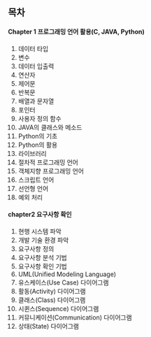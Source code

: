 ## 목차



#### Chapter 1 프로그래밍 언어 활용(C, JAVA, Python)

1. 데이터 타입 
2. 변수
3. 데이터 입출력
4. 연산자
5. 제어문
6. 반복문
7. 배열과 문자열
8. 포인터
9. 사용자 정의 함수
10. JAVA의 클래스와 메소드
11. Python의 기초 
12. Python의 활용 
13. 라이브러리
14. 절차적 프로그래밍 언어
15. 객체지향 프로그래밍 언어
16. 스크립트 언어
17. 선언형 언어
18. 예외 처리 



#### chapter2 요구사항 확인 

1. 현행 시스템 파악
2. 개발 기술 환경 파악
3. 요구사항 정의
4. 요구사항 분석 기법
5. 요구사항 확인 기법
6. UML(Unified Modeling Language)
7. 유스케이스(Use Case) 다이어그램 
8. 활동(Activity) 다이어그램
9. 클래스(Class) 다이어그램
10. 시퀸스(Sequence) 다이어그램 
11. 커뮤니케이션(Communication) 다이어그램
12. 상태(State) 다이어그램 